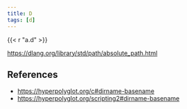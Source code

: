 ```yaml
---
title: D
tags: [d]
---
```


{{< r "a.d" >}}

<https://dlang.org/library/std/path/absolute_path.html>

## References

- <https://hyperpolyglot.org/c#dirname-basename>
- <https://hyperpolyglot.org/scripting2#dirname-basename>
